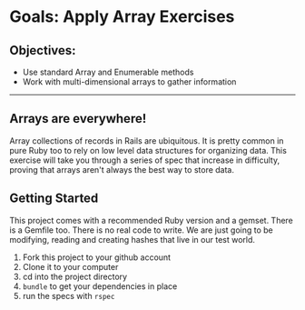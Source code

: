 # Goals: Apply Array Exercises

## Objectives:
* Use standard Array and Enumerable methods
* Work with multi-dimensional arrays to gather information

----

## Arrays are everywhere!
Array collections of records in Rails are ubiquitous. It is pretty common in pure
Ruby too to rely on low level data structures for organizing data. This exercise
will take you through a series of spec that increase in difficulty, proving
that arrays aren't always the best way to store data.

## Getting Started

This project comes with a recommended Ruby version and a gemset. There is a Gemfile too.
There is no real code to write. We are just going to be modifying, reading and creating
hashes that live in our test world.

1. Fork this project to your github account
2. Clone it to your computer
3. cd into the project directory
4. `bundle` to get your dependencies in place
5. run the specs with `rspec`
